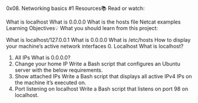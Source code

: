 0x08. Networking basics #1
Resources📚
Read or watch:

What is localhost
What is 0.0.0.0
What is the hosts file
Netcat examples
Learning Objectives💡
What you should learn from this project:

What is localhost/127.0.0.1
What is 0.0.0.0
What is /etc/hosts
How to display your machine’s active network interfaces
0. Localhost
What is localhost?
1. All IPs
What is 0.0.0.0?
2. Change your home IP
Write a Bash script that configures an Ubuntu server with the below requirements.
3. Show attached IPs
Write a Bash script that displays all active IPv4 IPs on the machine it’s executed on.
4. Port listening on localhost
Write a Bash script that listens on port 98 on localhost.
